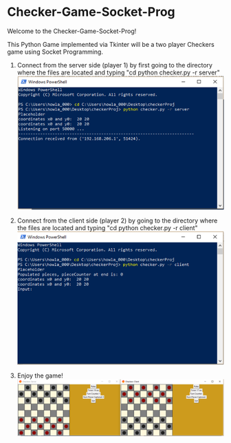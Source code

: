 # Checker-Game-Socket-Prog

Welcome to the Checker-Game-Socket-Prog!

This Python Game implemented via Tkinter will be a two player Checkers game using Socket Programming.

1) Connect from the server side (player 1) by first going to the directory where the files are located and typing "cd python checker.py -r server"
![](https://github.com/Mosh333/Checker-Game-Socket-Prog/blob/master/images/wiki1.PNG)

2) Connect from the client side (player 2) by going to the directory where the files are located and typing "cd python checker.py -r client"
![](https://github.com/Mosh333/Checker-Game-Socket-Prog/blob/master/images/wiki2.PNG)

3) Enjoy the game!
![](https://github.com/Mosh333/Checker-Game-Socket-Prog/blob/master/images/wiki.PNG)
